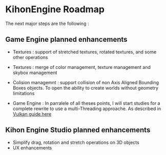 # KihonEngine Roadmap

The next major steps are the following :

## Game Engine planned enhancements

* Textures : support of stretched textures, rotated textures, and some other operations

* Textures : merge of color management, texture management and skybox management

* Colision managemnt : support collision of non Axis Aligned Bounding Boxes objects. To open the ability to create worlds without geometry limitations

* Game Engine : In parralele of all theses points, I will start studies for a complete rewrite to use a multi-Threading approache. As described in [Vulkan guide here](https://vkguide.dev/docs/extra-chapter/multithreading/)

## Kihon Engine Studio planned enhancements
* Simplify drag, rotation and stretch operations on 3D objects
* UX enhancements